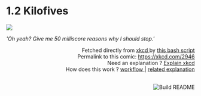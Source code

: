 # <b>1.2 Kilofives</b>

[![](https://imgs.xkcd.com/comics/1_2_kilofives.png)](https://xkcd.com/2946)

<i>&#39;Oh yeah? Give me 50 milliscore reasons why I should stop.&#39;</i>

<div align="right">
  Fetched directly from
  <a href="https://xkcd.com">
    xkcd
  </a>
  by
  <a href="https://github.com/Vanille-N/Vanille-N/blob/master/fetch">
    this bash script
  </a>
</div>
<div align="right">
  Permalink to this comic:
  <a href="https://xkcd.com/2946">
    https://xkcd.com/2946
  </a>
</div>
<div align="right">
  Need an explanation ?
  <a href="https://www.explainxkcd.com/wiki/index.php/2946">
    Explain xkcd
  </a>
</div>
<div align="right">
  How does this work ?
  <a href="https://github.com/Vanille-N/Vanille-N/blob/master/.github/workflows/build.yml">
    workflow
  </a>
  |
  <a href="https://simonwillison.net/2020/Jul/10/self-updating-profile-readme/">
    related explanation
  </a>
</div><br>

<a href="https://github.com/Vanille-N/Vanille-N/actions"><img src="https://github.com/Vanille-N/Vanille-N/workflows/Build%20README/badge.svg" align="right" alt="Build README"></a>

